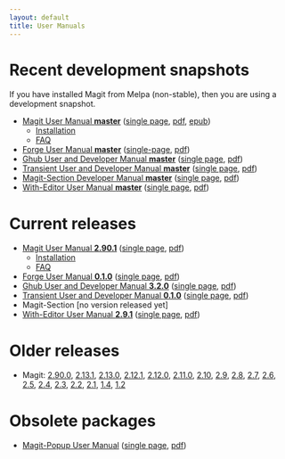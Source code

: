 ```yaml
---
layout: default
title: User Manuals
---
```


# Recent development snapshots

If you have installed Magit from Melpa (non-stable), then you are
using a development snapshot.

- [Magit User Manual **master**](/manual/magit)
  ([single page](/manual/magit.html),
  [pdf](/manual/magit.pdf),
  [epub](/manual/magit.epub))
  - [Installation](/manual/magit/Installation.html)
  - [FAQ](/manual/magit/FAQ.html)
- [Forge User Manual **master**](/manual/forge)
  ([single-page](/manual/forge.html),
   [pdf](/manual/forge.pdf))
- [Ghub User and Developer Manual **master**](/manual/ghub)
  ([single page](/manual/ghub.html),
  [pdf](/manual/ghub.pdf))
- [Transient User and Developer Manual **master**](/manual/transient)
  ([single page](/manual/transient.html),
  [pdf](/manual/transient.pdf))
- [Magit-Section Developer Manual **master**](/manual/magit-section)
  ([single page](/manual/magit-section.html),
  [pdf](/manual/magit-section.pdf))
- [With-Editor User Manual **master**](/manual/with-editor)
  ([single page](/manual/with-editor.html),
  [pdf](/manual/with-editor.pdf))

# Current releases

- [Magit User Manual **2.90.1**](/manual/2.90.1/magit)
  ([single page](/manual/2.90.1/magit.html),
  [pdf](/manual/2.90.1/magit.pdf))
  - [Installation](/manual/2.90.1/magit/Installation.html)
  - [FAQ](/manual/2.90.1/magit/FAQ.html)
- [Forge User Manual **0.1.0**](/manual/0.1.0/forge)
  ([single page](/manual/0.1.0/forge.html),
  [pdf](/manual/0.1.0/forge.pdf))
- [Ghub User and Developer Manual **3.2.0**](/manual/3.2.0/ghub)
  ([single page](/manual/3.2.0/ghub.html),
  [pdf](/manual/3.2.0/ghub.pdf))
- [Transient User and Developer Manual **0.1.0**](/manual/0.1.0/transient)
  ([single page](/manual/0.1.0/transient.html),
  [pdf](/manual/0.1.0/transient.pdf))
- Magit-Section [no version released yet]
- [With-Editor User Manual **2.9.1**](/manual/2.9.1/with-editor)
  ([single page](/manual/2.9.1/with-editor.html),
  [pdf](/manual/2.9.1/with-editor.pdf))

# Older releases

- Magit:
  [2.90.0](/manual/2.90.0/magit.pdf),
  [2.13.1](/manual/2.13.1/magit.pdf),
  [2.13.0](/manual/2.13.0/magit.pdf),
  [2.12.1](/manual/2.12.1/magit.pdf),
  [2.12.0](/manual/2.12.0/magit.pdf),
  [2.11.0](/manual/2.11.0/magit.pdf),
  [2.10](/manual/2.10/magit.pdf),
  [2.9](/manual/2.9/magit.pdf),
  [2.8](/manual/2.8/magit.pdf),
  [2.7](/manual/2.7/magit.pdf),
  [2.6](/manual/2.6/magit.pdf),
  [2.5](/manual/2.5/magit.pdf),
  [2.4](/manual/2.4/magit.pdf),
  [2.3](/manual/2.3/magit.pdf),
  [2.2](/manual/2.2/magit.pdf),
  [2.1](/manual/2.1/magit.pdf),
  [1.4](/manual/1.4/magit.pdf),
  [1.2](/manual/1.2/magit.pdf)

# Obsolete packages

- [Magit-Popup User Manual](/manual/magit-popup)
  ([single page](/manual/magit-popup.html),
  [pdf](/manual/magit-popup.pdf))
